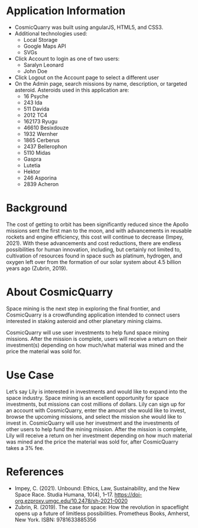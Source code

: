 # Application Information
* CosmicQuarry was built using angularJS, HTML5, and CSS3.
* Additional technologies used:
  - Local Storage
  - Google Maps API
  - SVGs
* Click Account to login as one of two users:
  - Saralyn Leonard
  - John Doe
* Click Logout on the Account page to select a different user
* On the Admin page, search missions by name, description, or targeted asteroid. Asteroids used in this application are:
  - 16 Psyche
  - 243 Ida
  - 511 Davida 
  - 2012 TC4
  - 162173 Ryugu
  - 46610 Besixdouze
  - 1932 Wernher
  - 1865 Cerberus 
  - 2437 Bellerophon
  - 5110 Midas 
  - Gaspra
  - Lutetia
  - Hektor
  - 246 Asporina
  - 2839 Acheron 

# Background
The cost of getting to orbit has been significantly reduced since the Apollo missions sent the first man to the moon, and with advancements in reusable rockets and engine efficiency, this cost will continue to decrease (Impey, 2021). With these advancements and cost reductions, there are endless possibilities for human innovation, including, but certainly not limited to, cultivation of resources found in space such as platinum, hydrogen, and oxygen left over from the formation of our solar system about 4.5 billion years ago (Zubrin, 2019).

# About CosmicQuarry
Space mining is the next step in exploring the final frontier, and CosmicQuarry is a crowdfunding application intended to connect users interested in staking asteroid and other planetary mining claims. 
 
CosmicQuarry will use user investments to help fund space mining missions. After the mission is complete, users will receive a return on their investment(s) depending on how much/what material was mined and the price the material was sold for.

# Use Case
Let’s say Lily is interested in investments and would like to expand into the space industry. Space mining is an excellent opportunity for space investments, but missions can cost millions of dollars. Lily can sign up for an account with CosmicQuarry, enter the amount she would like to invest, browse the upcoming missions, and select the mission she would like to invest in. CosmicQuarry will use her investment and the investments of other users to help fund the mining mission. After the mission is complete, Lily will receive a return on her investment depending on how much material was mined and the price the material was sold for, after CosmicQuarry takes a 3% fee.

# References
* Impey, C. (2021). Unbound: Ethics, Law, Sustainability, and the New Space Race. Studia Humana, 10(4), 
1–17. https://doi-org.ezproxy.umgc.edu/10.2478/sh-2021-0020
* Zubrin, R. (2019). The case for space: How the revolution in spaceflight opens up a future of limitless 
	possibilities. Prometheus Books, Amherst, New York. ISBN: 9781633885356
